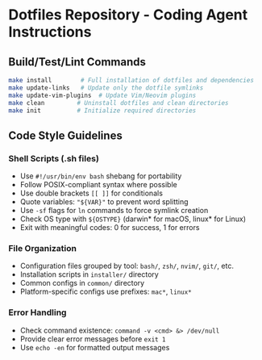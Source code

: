 # Dotfiles Repository - Coding Agent Instructions

## Build/Test/Lint Commands
```bash
make install        # Full installation of dotfiles and dependencies
make update-links   # Update only the dotfile symlinks
make update-vim-plugins  # Update Vim/Neovim plugins
make clean         # Uninstall dotfiles and clean directories
make init          # Initialize required directories
```

## Code Style Guidelines

### Shell Scripts (.sh files)
- Use `#!/usr/bin/env bash` shebang for portability
- Follow POSIX-compliant syntax where possible
- Use double brackets `[[ ]]` for conditionals
- Quote variables: `"${VAR}"` to prevent word splitting
- Use `-sf` flags for `ln` commands to force symlink creation
- Check OS type with `${OSTYPE}` (darwin* for macOS, linux* for Linux)
- Exit with meaningful codes: 0 for success, 1 for errors

### File Organization
- Configuration files grouped by tool: `bash/`, `zsh/`, `nvim/`, `git/`, etc.
- Installation scripts in `installer/` directory
- Common configs in `common/` directory
- Platform-specific configs use prefixes: `mac*`, `linux*`

### Error Handling
- Check command existence: `command -v <cmd> &> /dev/null`
- Provide clear error messages before `exit 1`
- Use `echo -en` for formatted output messages